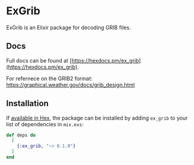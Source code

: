 # ExGrib

ExGrib is an Elixir package for decoding GRIB files.

## Docs

Full docs can be found at [https://hexdocs.pm/ex_grib](https://hexdocs.pm/ex_grib).

For refernece on the GRIB2 format:
https://graphical.weather.gov/docs/grib_design.html

## Installation

If [available in Hex](https://hex.pm/docs/publish), the package can be installed
by adding `ex_grib` to your list of dependencies in `mix.exs`:

```elixir
def deps do
  [
    {:ex_grib, "~> 0.1.0"}
  ]
end
```
